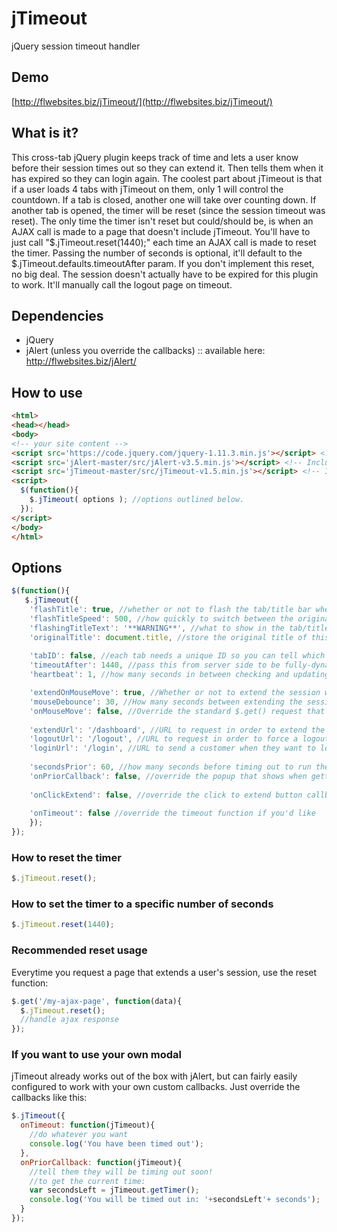 # jTimeout
jQuery session timeout handler

## Demo 
[http://flwebsites.biz/jTimeout/](http://flwebsites.biz/jTimeout/)

## What is it?
This cross-tab jQuery plugin keeps track of time and lets a user know before their session times out so they can extend it. Then tells them when it has expired so they can login again. The coolest part about jTimeout is that if a user loads 4 tabs with jTimeout on them, only 1 will control the countdown. If a tab is closed, another one will take over counting down. If another tab is opened, the timer will be reset (since the session timeout was reset). The only time the timer isn't reset but could/should be, is when an AJAX call is made to a page that doesn't include jTimeout. You'll have to just call "$.jTimeout.reset(1440);" each time an AJAX call is made to reset the timer. Passing the number of seconds is optional, it'll default to the $.jTimeout.defaults.timeoutAfter param. If you don't implement this reset, no big deal. The session doesn't actually have to be expired for this plugin to work. It'll manually call the logout page on timeout.

## Dependencies
 - jQuery
 - jAlert (unless you override the callbacks) :: available here: http://flwebsites.biz/jAlert/


## How to use
```html
<html>
<head></head>
<body>
<!-- your site content -->
<script src='https://code.jquery.com/jquery-1.11.3.min.js'></script> <!-- Include jQuery -->
<script src='jAlert-master/src/jAlert-v3.5.min.js'></script> <!-- Include jAlert - Get it here: http://flwebsites.biz/jAlert/ -->
<script src='jTimeout-master/src/jTimeout-v1.5.min.js'></script> <!-- Include this Plugin -->
<script>
  $(function(){
    $.jTimeout( options ); //options outlined below.
  });
</script>
</body>
</html>
```

## Options
```javascript
$(function(){
   $.jTimeout({
  	'flashTitle': true, //whether or not to flash the tab/title bar when about to timeout, or after timing out
  	'flashTitleSpeed': 500, //how quickly to switch between the original title, and the warning text
  	'flashingTitleText': '**WARNING**', //what to show in the tab/title bar when about to timeout, or after timing out
  	'originalTitle': document.title, //store the original title of this page
  
  	'tabID': false, //each tab needs a unique ID so you can tell which one last updated the timer - false makes it autogenerate one
  	'timeoutAfter': 1440, //pass this from server side to be fully-dynamic. For PHP: ini_get('session.gc_maxlifetime'); - 1440 is generally the default timeout
  	'heartbeat': 1, //how many seconds in between checking and updating the timer - warning: this will effect the speed of the countdown prior

    'extendOnMouseMove': true, //Whether or not to extend the session when the mouse is moved
    'mouseDebounce': 30, //How many seconds between extending the session when the mouse is moved (instead of extending a billion times within 5 seconds)
    'onMouseMove': false, //Override the standard $.get() request that uses the extendUrl with your own function.
  
  	'extendUrl': '/dashboard', //URL to request in order to extend the session.
  	'logoutUrl': '/logout', //URL to request in order to force a logout after the timeout. This way you can end a session early based on a shorter timeout OR if the front-end timeout doesn't sync with the backend one perfectly, you don't look like an idiot.
  	'loginUrl': '/login', //URL to send a customer when they want to log back in
  
  	'secondsPrior': 60, //how many seconds before timing out to run the next callback (onPriorCallback)
  	'onPriorCallback': false, //override the popup that shows when getting within x seconds of timing out
  
  	'onClickExtend': false, //override the click to extend button callback
  
  	'onTimeout': false //override the timeout function if you'd like
	});
});
```

### How to reset the timer
```javascript 
$.jTimeout.reset();
```

### How to set the timer to a specific number of seconds
```javascript 
$.jTimeout.reset(1440); 
```

### Recommended reset usage
Everytime you request a page that extends a user's session, use the reset function:
```javascript
$.get('/my-ajax-page', function(data){
  $.jTimeout.reset();
  //handle ajax response
});
```

### If you want to use your own modal 
jTimeout already works out of the box with jAlert, but can fairly easily configured to work with your own custom callbacks. Just override the callbacks like this:
```javascript
$.jTimeout({
  onTimeout: function(jTimeout){
    //do whatever you want
    console.log('You have been timed out');
  },
  onPriorCallback: function(jTimeout){
    //tell them they will be timing out soon!
    //to get the current time:
    var secondsLeft = jTimeout.getTimer();
    console.log('You will be timed out in: '+secondsLeft'+ seconds');
  }
});
```
